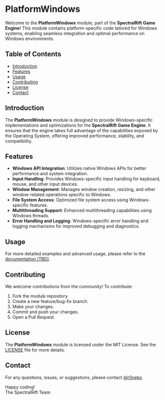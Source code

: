 # PlatformWindows

Welcome to the **PlatformWindows** module, part of the **SpectralRift Game Engine**! This module contains platform-specific code tailored for Windows systems, enabling seamless integration and optimal performance on Windows environments.

## Table of Contents

- [Introduction](#introduction)
- [Features](#features)
- [Usage](#usage)
- [Contributing](#contributing)
- [License](#license)
- [Contact](#contact)

## Introduction

The **PlatformWindows** module is designed to provide Windows-specific implementations and optimizations for the **SpectralRift Game Engine**. It ensures that the engine takes full advantage of the capabilities exposed by the Operating System, offering improved performance, stability, and compatibility.

## Features

- **Windows API Integration**: Utilizes native Windows APIs for better performance and system integration.
- **Input Handling**: Provides Windows-specific input handling for keyboard, mouse, and other input devices.
- **Window Management**: Manages window creation, resizing, and other window-related operations specific to Windows.
- **File System Access**: Optimized file system access using Windows-specific features.
- **Multithreading Support**: Enhanced multithreading capabilities using Windows threads.
- **Error Handling and Logging**: Windows-specific error handling and logging mechanisms for improved debugging and diagnostics.

## Usage

For more detailed examples and advanced usage, please refer to the [documentation (TBD)](docs/usage.md).

## Contributing

We welcome contributions from the community! To contribute:

1. Fork the module repository.
2. Create a new feature/bug-fix branch.
3. Make your changes.
4. Commit and push your changes.
5. Open a Pull Request.

## License

The **PlatformWindows** module is licensed under the MIT License. See the [LICENSE](LICENSE) file for more details.

## Contact

For any questions, issues, or suggestions, please contact [@r0neko](https://github.com/r0neko).

Happy coding! \
The SpectralRift Team